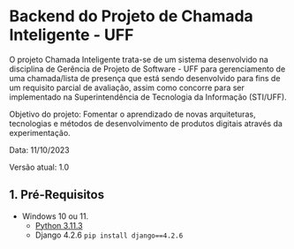 # Backend do Projeto de Chamada Inteligente - UFF
O projeto Chamada Inteligente trata-se de um sistema desenvolvido na disciplina de Gerência de Projeto de Software - UFF para gerenciamento de uma chamada/lista de presença que está sendo desenvolvido para fins de um requisito parcial de avaliação, assim como concorre para ser implementado na Superintendência de Tecnologia da Informação (STI/UFF).

Objetivo do projeto: Fomentar o aprendizado de novas arquiteturas, tecnologias e métodos de desenvolvimento de produtos digitais através da experimentação.

Data: 11/10/2023

Versão atual: 1.0

## 1. Pré-Requisitos

* Windows 10 ou 11.
  * [Python 3.11.3](https://www.python.org/downloads/)
  * Django 4.2.6 `pip install django==4.2.6`



